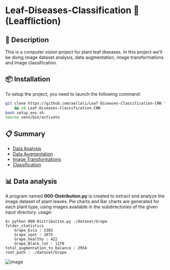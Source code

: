 # Leaf-Diseases-Classification  🌿 (Leaffliction)

## 📜 Description

This is a computer vision project for plant leaf diseases.
In this project we'll be doing image dataset analysis, data augmentation, image transformations and image classification.

## 📦 Installation

To setup the project, you need to launch the following command:

```bash
git clone https://github.com/aallali/Leaf-Diseases-Classification-CNN \
    && cd Leaf-Diseases-Classification-CNN
bash setup_env.sh
source venv/bin/activate
```

## 📋 Summary

- [Data Analysis](#-data-analysis)
- [Data Augmentation](#-data-augmentation)
- [Image Transformations](#-image-transformations)
- [Classification](#-classification)

## 📊 Data analysis

A program named **000-Distribution.py** is created to extract and analyze the image dataset of plant leaves. Pie charts and Bar charts are generated for each plant type, using images available in the subdirectories of the given input directory.
usage:
```shell
$> python 000-Distribution.py ./dataset/Grape
folder_statistics
	Grape_Esca : 1382
	Grape_spot : 1075
	Grape_healthy : 422
	Grape_Black_rot : 1178
total_augmentation_to_balance : 2954
root_path : ./dataset/Grape

```

![image](https://i.imgur.com/759ey5n.png)
